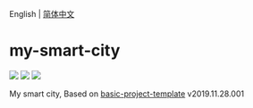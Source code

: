 English | [简体中文](./README_zh-CN.md)

# my-smart-city

[![](https://img.shields.io/badge/umi-2.7.7-ff69b4.svg?style=flat-square)](https://github.com/umijs/umi)
[![](https://img.shields.io/badge/react-16.8.6-brightgreen.svg?style=flat-square)](https://github.com/facebook/react)
[![](https://img.shields.io/dub/l/vibe-d.svg?style=flat-square)](https://tldrlegal.com/license/mit-license)

My smart city, Based on [basic-project-template](https://github.com/huang6349/basic-project-template) v2019.11.28.001
